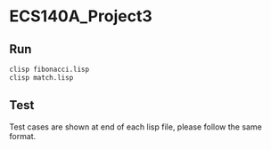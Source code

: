 # ECS140A_Project3

## Run

```sh
clisp fibonacci.lisp
clisp match.lisp
```

## Test

Test cases are shown at end of each lisp file,
please follow the same format.
